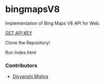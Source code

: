# bingmapsV8
Implementation of Bing Maps V8 API for Web.


[GET API KEY](https://msdn.microsoft.com/en-us/library/mt750629.aspx "MSDN Resources")

Clone the Repository!

Run Index.html


### Contributors
* [Divyanshi Mishra](https://github.com/divyanshi-mishra)
